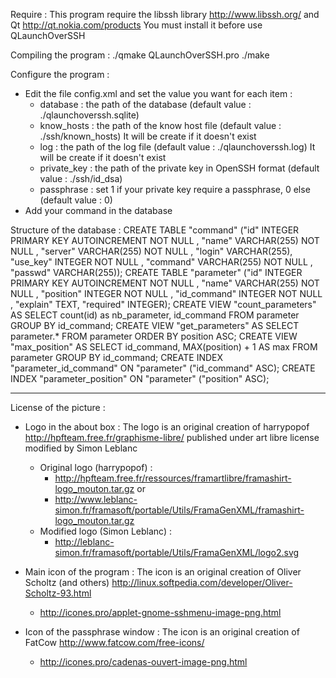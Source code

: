 Require :
This program require the libssh library <http://www.libssh.org/> and Qt <http://qt.nokia.com/products>
You must install it before use QLaunchOverSSH


Compiling the program :
./qmake QLaunchOverSSH.pro
./make


Configure the program :
- Edit the file config.xml and set the value you want for each item :
  * database : the path of the database (default value : ./qlaunchoverssh.sqlite)
  * know_hosts : the path of the know host file (default value : ./ssh/known_hosts) It will be create if it doesn't exist
  * log : the path of the log file (default value : ./qlaunchoverssh.log) It will be create if it doesn't exist
  * private_key : the path of the private key in OpenSSH format (default value : ./ssh/id_dsa)
  * passphrase : set 1 if your private key require a passphrase, 0 else (default value : 0)
- Add your command in the database

Structure of the database :
CREATE TABLE "command" ("id" INTEGER PRIMARY KEY  AUTOINCREMENT  NOT NULL , "name" VARCHAR(255) NOT NULL , "server" VARCHAR(255) NOT NULL , "login" VARCHAR(255), "use_key" INTEGER NOT NULL , "command" VARCHAR(255) NOT NULL , "passwd" VARCHAR(255));
CREATE TABLE "parameter" ("id" INTEGER PRIMARY KEY  AUTOINCREMENT  NOT NULL , "name" VARCHAR(255) NOT NULL , "position" INTEGER NOT NULL , "id_command" INTEGER NOT NULL , "explain" TEXT, "required" INTEGER);
CREATE VIEW "count_parameters" AS SELECT count(id) as nb_parameter, id_command FROM parameter GROUP BY id_command;
CREATE VIEW "get_parameters" AS SELECT parameter.* FROM parameter ORDER BY position ASC;
CREATE VIEW "max_position" AS SELECT id_command, MAX(position) + 1 AS max FROM parameter GROUP BY id_command;
CREATE INDEX "parameter_id_command" ON "parameter" ("id_command" ASC);
CREATE INDEX "parameter_position" ON "parameter" ("position" ASC);

******************************************************
License of the picture :
 * Logo in the about box : The logo is an original creation of harrypopof <http://hpfteam.free.fr/graphisme-libre/> published under art libre license modified by Simon Leblanc
   * Original logo (harrypopof) :
      - http://hpfteam.free.fr/ressources/framartlibre/framashirt-logo_mouton.tar.gz
      or
      - http://www.leblanc-simon.fr/framasoft/portable/Utils/FramaGenXML/framashirt-logo_mouton.tar.gz
   * Modified logo (Simon Leblanc) :
      - http://leblanc-simon.fr/framasoft/portable/Utils/FramaGenXML/logo2.svg

 * Main icon of the program : The icon is an original creation of Oliver Scholtz (and others) <http://linux.softpedia.com/developer/Oliver-Scholtz-93.html>
   * http://icones.pro/applet-gnome-sshmenu-image-png.html

 * Icon of the passphrase window : The icon is an original creation of FatCow <http://www.fatcow.com/free-icons/>
   * http://icones.pro/cadenas-ouvert-image-png.html
